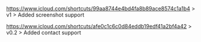 https://www.icloud.com/shortcuts/99aa8744e4bd4fa8b89ace8574c1a1b4 > v1 > Added screenshot support

https://www.icloud.com/shortcuts/afe0c1c6c0d84eddb19edf41a2bf4a42 > v0.2 > Added contact support
